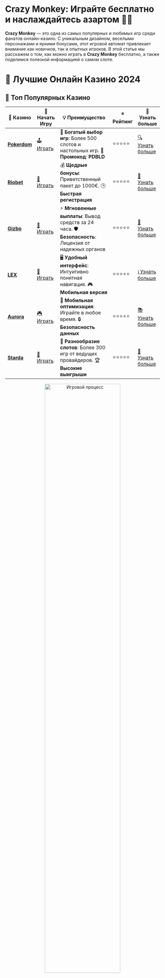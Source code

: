 # **Crazy Monkey: Играйте бесплатно и наслаждайтесь азартом 🐒🎰**

**Crazy Monkey** — это одна из самых популярных и любимых игр среди фанатов онлайн-казино. С уникальным дизайном, веселыми персонажами и яркими бонусами, этот игровой автомат привлекает внимание как новичков, так и опытных игроков. В этой статье мы расскажем о том, как можно играть в **Crazy Monkey** бесплатно, а также поделимся полезной информацией о самом слоте.

# 🎰 Лучшие Онлайн Казино 2024

## 🌟 Топ Популярных Казино

| 🎲 **Казино** | 🔗 **Начать Игру** | 💡 **Преимущество** | ⭐ **Рейтинг** | 🔗 **Узнать больше** |
|--------------|---------------------|---------------------|----------------|----------------------|
| [**Pokerdom**](https://brandplay.link/4k77v2yx) | [🕹️ Играть](https://brandplay.link/4k77v2yx) | 🎉 **Богатый выбор игр**: Более 500 слотов и настольных игр. 🎁 **Промокод**: **PDBLD** | ⭐⭐⭐⭐⭐ | [🔍 Узнать больше](https://brandplay.link/4k77v2yx) |
| [**Riobet**](https://brandplay.link/7xBLTPyj) | [🎰 Играть](https://brandplay.link/7xBLTPyj) | 💰 **Щедрые бонусы**: Приветственный пакет до 1000€. 🕒 **Быстрая регистрация** | ⭐⭐⭐⭐⭐ | [📖 Узнать больше](https://brandplay.link/7xBLTPyj) |
| [**Gizbo**](https://brandplay.link/bprXw4YV) | [🎲 Играть](https://brandplay.link/bprXw4YV) | ⚡ **Мгновенные выплаты**: Вывод средств за 24 часа. 🛡️ **Безопасность**: Лицензия от надежных органов | ⭐⭐⭐⭐⭐ | [📝 Узнать больше](https://brandplay.link/bprXw4YV) |
| [**LEX**](https://brandplay.link/zW4hdDFV) | [🤑 Играть](https://brandplay.link/zW4hdDFV) | 🖥️ **Удобный интерфейс**: Интуитивно понятная навигация. 🎮 **Мобильная версия** | ⭐⭐⭐⭐⭐ | [ℹ️ Узнать больше](https://brandplay.link/zW4hdDFV) |
| [**Aurora**](https://10trafic-stat2.com/click/668546556bcc6313411604bd/6766/13032/subaccount) | [🎮 Играть](https://10trafic-stat2.com/click/668546556bcc6313411604bd/6766/13032/subaccount) | 📱 **Мобильная оптимизация**: Играйте в любое время. 🔒 **Безопасность данных** | ⭐⭐⭐⭐⭐ | [📚 Узнать больше](https://10trafic-stat2.com/click/668546556bcc6313411604bd/6766/13032/subaccount) |
| [**Starda**](https://brandplay.link/fB7xwRFL) | [🎯 Играть](https://brandplay.link/fB7xwRFL) | 🎰 **Разнообразие слотов**: Более 300 игр от ведущих провайдеров. 🏆 **Высокие выигрыши** | ⭐⭐⭐⭐⭐ | [🔎 Узнать больше](https://brandplay.link/fB7xwRFL) |

<div align="center">
    <img src="https://i.pinimg.com/originals/87/9e/b9/879eb9354dd0699582408b68f2e253b2.gif" alt="Игровой процесс" width="70%">
</div>

## 💎 Лучшие Бонусы и Акции

| 🎲 **Казино** | 🔗 **Начать Игру** | 💡 **Преимущество** | ⭐ **Рейтинг** | 🔗 **Узнать больше** |
|--------------|---------------------|---------------------|----------------|----------------------|
| [**Kometa**](https://brandplay.link/8ZymQJV8) | [🎰 Играть](https://brandplay.link/8ZymQJV8) | 🎁 **Эксклюзивные бонусы**: Регулярные акции и промо. 🔄 **Программы лояльности** | ⭐⭐⭐⭐☆ | [🔍 Узнать больше](https://brandplay.link/8ZymQJV8) |
| [**R7**](https://brandplay.link/bMd3Yjsw) | [🕹️ Играть](https://brandplay.link/bMd3Yjsw) | 🕒 **Круглосуточная поддержка**: Всегда на связи. 💸 **Высокие лимиты** | ⭐⭐⭐⭐☆ | [📖 Узнать больше](https://brandplay.link/bMd3Yjsw) |
| [**7K**](https://brandplay.link/BvQyFShp) | [🎲 Играть](https://brandplay.link/BvQyFShp) | 🌟 **Эксклюзивные бонусы**: Только для VIP игроков. 🎉 **Сезонные акции** | ⭐⭐⭐⭐☆ | [📝 Узнать больше](https://brandplay.link/BvQyFShp) |
| [**Kent**](https://brandplay.link/Fv2WP3js) | [🤑 Играть](https://brandplay.link/Fv2WP3js) | 📈 **Высокий RTP**: Более 98%. 💼 **Профессиональная поддержка** | ⭐⭐⭐⭐☆ | [ℹ️ Узнать больше](https://brandplay.link/Fv2WP3js) |
| [**1Xslots**](https://brandplay.link/hSB1khtr) | [🎮 Играть](https://brandplay.link/hSB1khtr) | 🎉 **Множество акций**: Еженедельные бонусы и турниры. 🛡️ **Безопасность** | ⭐⭐⭐⭐☆ | [📚 Узнать больше](https://brandplay.link/hSB1khtr) |
| [**Gama**](https://brandplay.link/j6NMKsDz) | [🎯 Играть](https://brandplay.link/j6NMKsDz) | 🔍 **Интуитивный интерфейс**: Легкость использования. 🏅 **Престижные турниры** | ⭐⭐⭐⭐☆ | [🔎 Узнать больше](https://brandplay.link/j6NMKsDz) |

<div align="center">
    <img src="https://i.pinimg.com/originals/87/9e/b9/879eb9354dd0699582408b68f2e253b2.gif" alt="Игровой процесс" width="70%">
</div>

## 🚀 Быстрые Выигрыши и Поддержка

| 🎲 **Казино** | 🔗 **Начать Игру** | 💡 **Преимущество** | ⭐ **Рейтинг** | 🔗 **Узнать больше** |
|--------------|---------------------|---------------------|----------------|----------------------|
| [**Onion**](https://brandplay.link/zBGRVpQ9) | [🎰 Играть](https://brandplay.link/zBGRVpQ9) | 🤑 **Низкие ставки**: Идеально для начинающих. 🔄 **Быстрые выводы** | ⭐⭐⭐⭐☆ | [🔍 Узнать больше](https://brandplay.link/zBGRVpQ9) |
| [**Чемпион**](https://temon-gter.cfd/go/lRq?p80412p304504pcc44t17455) | [🕹️ Играть](https://temon-gter.cfd/go/lRq?p80412p304504pcc44t17455) | 🏅 **Лояльная программа**: Награды за активность. 🎁 **Ежемесячные бонусы** | ⭐⭐⭐⭐☆ | [📖 Узнать больше](https://temon-gter.cfd/go/lRq?p80412p304504pcc44t17455) |
| [**Vavada**](https://vavadapartner.pro/?promo=ea5c9275-6854-4505-94fc-95ab18221945-linkb2) | [🎲 Играть](https://vavadapartner.pro/?promo=ea5c9275-6854-4505-94fc-95ab18221945-linkb2) | 🚀 **Быстрая регистрация**: Начните играть мгновенно. 🔐 **Безопасные транзакции** | ⭐⭐⭐⭐☆ | [📝 Узнать больше](https://vavadapartner.pro/?promo=ea5c9275-6854-4505-94fc-95ab18221945-linkb2) |
| [**Friends**](https://gofriends.kim/linkb2) | [🤑 Играть](https://gofriends.kim/linkb2) | 🤝 **Социальные игры**: Играйте с друзьями. 🌐 **Мультиплатформенность** | ⭐⭐⭐⭐☆ | [ℹ️ Узнать больше](https://gofriends.kim/linkb2) |
| [**1WIN**](https://brandplay.link/smXVpBbG) | [🎮 Играть](https://brandplay.link/smXVpBbG) | 🏆 **Спортивные ставки**: Широкий выбор видов спорта. 💵 **Высокие коэффициенты** | ⭐⭐⭐⭐☆ | [📚 Узнать больше](https://brandplay.link/smXVpBbG) |
| [**Drip**](https://drp-ircp01.com/c07e6a3db) | [🎯 Играть](https://drp-ircp01.com/c07e6a3db) | 🌐 **Инновационные игры**: Новейшие игровые технологии. 🛡️ **Высокая безопасность** | ⭐⭐⭐⭐☆ | [🔎 Узнать больше](https://drp-ircp01.com/c07e6a3db) |
| [**JoyCasino**](https://rpc30.call2me.pro/?/ru/registration?apkpop=0&partner=p24970p3291217pc98f) | [🎰 Играть](https://rpc30.call2me.pro/?/ru/registration?apkpop=0&partner=p24970p3291217pc98f) | 🎁 **Приятные бонусы**: Ежедневные акции и подарки. 🕹️ **Разнообразие игр** | ⭐⭐⭐⭐☆ | [🔍 Узнать больше](https://rpc30.call2me.pro/?/ru/registration?apkpop=0&partner=p24970p3291217pc98f) |

<div align="center">
    <img src="https://i.pinimg.com/originals/87/9e/b9/879eb9354dd0699582408b68f2e253b2.gif" alt="Игровой процесс" width="70%">
</div>
---

✨ **Выбирайте лучшее казино для себя и наслаждайтесь игрой! Удачи!** ✨
![Crazy Monkey](https://i.pinimg.com/originals/a9/29/6e/a9296ea1cf6a7c20a985e593451f0323.png)

## Что такое **Crazy Monkey**? 🐵

**Crazy Monkey** — это классический слот с 5 барабанами и 9 линиями выплат. Игра выполнена в ярком и забавном стиле с изображениями забавных обезьян, бананов и других веселых символов. Отличительной особенностью игры являются уникальные бонусы и веселая анимация, которая делает игровой процесс увлекательным и непредсказуемым.

### Основные особенности игры:
- **Барабаны и линии выплат**: 5 барабанов и 9 линий, которые обеспечивают частые выигрыши.
- **Символы и бонусы**: В игре присутствуют символы с изображениями обезьян, бананов и других тропических элементов. Особое внимание уделяется бонусным символам, которые активируют дополнительные бонусные раунды.
- **Бонусные игры**: Вы можете выиграть бесплатные вращения или бонусы, если соберете нужную комбинацию символов.

## Как играть в **Crazy Monkey** бесплатно? 🆓

Многие онлайн-казино предлагают возможность играть в **Crazy Monkey** бесплатно в демо-режиме. Это означает, что вы можете наслаждаться всеми преимуществами игры без необходимости вкладывать реальные деньги.

### Как начать играть бесплатно:
1. **Выберите онлайн-казино**: Найдите платформу, которая предлагает демо-версию игры **Crazy Monkey**.
2. **Выберите слот**: После выбора казино, найдите слот **Crazy Monkey** в разделе с бесплатными играми или демо-версиями.
3. **Запустите игру**: Нажмите кнопку "Играть бесплатно" и наслаждайтесь процессом. Для игры не потребуется регистрация или внесение депозита.
4. **Тренировка и удовольствие**: Играйте, изучайте особенности бонусных раундов и улучшайте свои стратегии без риска.

## Преимущества игры бесплатно 🥳

Игра в **Crazy Monkey** бесплатно дает вам несколько важных преимуществ:
- **Отсутствие риска**: Вы можете наслаждаться игрой, не рискуя своими деньгами.
- **Изучение игры**: Бесплатный режим позволяет вам понять механизмы игры и изучить, какие символы дают бонусы.
- **Развлечение без обязательств**: Вы получаете удовольствие от игры и не переживаете по поводу проигрыша.
- **Улучшение стратегии**: Можно попробовать различные стратегии ставок, не беспокоясь о потерях.

## Бонусы и фриспины в **Crazy Monkey** 🎁

Во время игры в **Crazy Monkey** вы можете активировать бонусные игры, которые предоставляют дополнительные выигрыши. В большинстве казино, которые предлагают эту игру, можно также получить **бонусы за регистрацию** или **фриспины**. Это позволяет вам попробовать слот без риска и с шансом на выигрыш настоящих денег.

### Как активировать бонусы:
1. **Символы бонуса**: Для активации бонусных игр обычно нужно собрать несколько одинаковых символов бонуса на активной линии.
2. **Фриспины**: Некоторые казино предлагают бесплатные вращения, которые могут быть использованы в игре **Crazy Monkey**. Выигрыш от фриспинов можно вывести, если выполнены условия по ставкам.

## Почему стоит играть в **Crazy Monkey**? 🤩

**Crazy Monkey** — это не только увлекательная игра, но и отличный способ для новичков потренироваться в азартных играх. С её ярким дизайном и простыми правилами она подходит как для опытных игроков, так и для тех, кто только начинает знакомство с миром онлайн-казино.

1. **Легкость в освоении**: Простые правила и интуитивно понятный интерфейс делают эту игру доступной для новичков.
2. **Частые бонусы**: Игра изобилует бонусами и возможностью выиграть дополнительные бесплатные вращения.
3. **Яркий дизайн**: Увлекательная анимация и живые персонажи делают игру визуально привлекательной.

## Заключение: играйте в **Crazy Monkey** и наслаждайтесь азартом 🎉

Игра в **Crazy Monkey** — это не только шанс на выигрыш, но и отличное развлечение. Если вы хотите насладиться азартом без финансовых рисков, попробуйте бесплатный режим. Это идеальный способ освоить слот, улучшить свои навыки и получить удовольствие от игры, не вкладывая реальные деньги.

**Не упустите возможность попробовать **Crazy Monkey** бесплатно и испытать удачу!** 🎰
